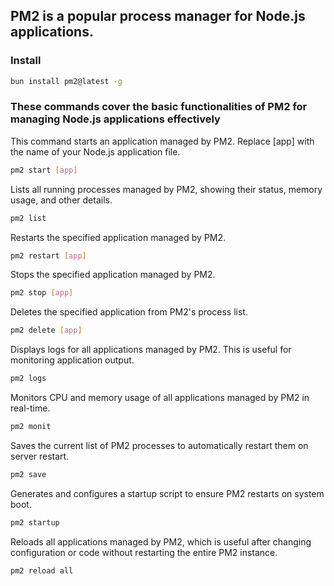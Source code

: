 ## PM2 is a popular process manager for Node.js applications.

### Install

```bash
bun install pm2@latest -g
```

### These commands cover the basic functionalities of PM2 for managing Node.js applications effectively

This command starts an application managed by PM2. Replace [app] with the name of your Node.js application file.

```bash
pm2 start [app]
```

Lists all running processes managed by PM2, showing their status, memory usage, and other details.

```bash
pm2 list
```

Restarts the specified application managed by PM2.

```bash
pm2 restart [app]
```

Stops the specified application managed by PM2.

```bash
pm2 stop [app]
```

Deletes the specified application from PM2's process list.

```bash
pm2 delete [app]
```

Displays logs for all applications managed by PM2. This is useful for monitoring application output.

```bash
pm2 logs
```

Monitors CPU and memory usage of all applications managed by PM2 in real-time.

```bash
pm2 monit
```

Saves the current list of PM2 processes to automatically restart them on server restart.

```bash
pm2 save
```

Generates and configures a startup script to ensure PM2 restarts on system boot.

```bash
pm2 startup
```

Reloads all applications managed by PM2, which is useful after changing configuration or code without restarting the entire PM2 instance.

```bash
pm2 reload all
```
